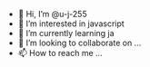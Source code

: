 - 👋 Hi, I’m @u-j-255
- 👀 I’m interested in javascript
- 🌱 I’m currently learning ja
- 💞️ I’m looking to collaborate on ...
- 📫 How to reach me ...

<!---
u-j-255/u-j-255 is a ✨ special ✨ repository because its `README.md` (this file) appears on your GitHub profile.
You can click the Preview link to take a look at your changes.
--->
